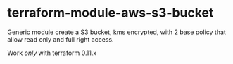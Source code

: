 # terraform-module-aws-s3-bucket

Generic module create a S3 bucket, kms encrypted, with 2 base policy that allow read only and full right access. 

Work *only* with terraform 0.11.x

<!-- BEGINNING OF PRE-COMMIT-TERRAFORM DOCS HOOK -->

<!-- END OF PRE-COMMIT-TERRAFORM DOCS HOOK -->
